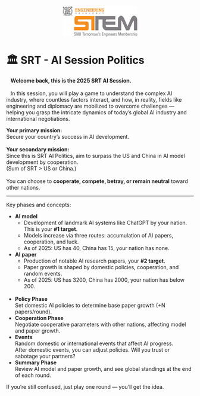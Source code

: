 
<p align="center">
  <img src="images/logo-stem.webp" width="200">
</p>

# 🏛️ SRT - AI Session Politics

&nbsp;&nbsp;&nbsp;<b>Welcome back, this is the 2025 SRT AI Session.</b> 
<br><br>
&nbsp;&nbsp;&nbsp;In this session, you will play a game to understand the complex AI industry, where countless factors interact, and how, in reality, fields like engineering and diplomacy are mobilized to overcome challenges — helping you grasp the intricate dynamics of today’s global AI industry and international negotiations. 

<div class='big-caption'>
    <span class='important-line'><b>Your primary mission:</b><br></span> Secure your country’s success in AI development.
    <br><br>
    <span class='important-line'><b>Your secondary mission:</b><br></span> Since this is SRT AI Politics, aim to surpass the US and China in AI model development by cooperation. <br>(Sum of SRT &gt; US or China.)
    <br><br>
    You can choose to <b>cooperate, compete, betray, or remain neutral</b> toward other nations.
    <hr>
    <span class='important-line'>Key phases and concepts:</span>
    <ul>
        <li><b>AI model</b> 
            <ul>
                <li>Development of landmark AI systems like </b>ChatGPT</b> by your nation. This is your <b>#1 target</b>. </li>
                <li>Models increase via three routes: accumulation of AI papers, cooperation, and luck.</li>
                <li>As of 2025: US has 40, China has 15, your nation has none.</li>
            </ul> 
        <li><b>AI paper</b> 
            <ul>
                <li>Production of notable AI research papers, your <b>#2 target</b>. </li>
                <li>Paper growth is shaped by domestic policies, cooperation, and random events.</li>
                <li>As of 2025: US has 3200, China has 2000, your nation has below 200.</li>
            </ul>         
        <br>
        <li><b>Policy Phase</b> <br>Set domestic AI policies to determine base paper growth (+N papers/round).</li>
        <li><b>Cooperation Phase</b> <br> Negotiate cooperative parameters with other nations, affecting model and paper growth.</li>
        <li><b>Events</b><br> Random domestic or international events that affect AI progress.<br>
                        After domestic events, you can adjust policies. Will you trust or sabotage your partners?</li>
        <li><b>Summary Phase</b><br> Review AI model and paper growth, and see global standings at the end of each round.</li>
    </ul>
</div>


If you’re still confused, just play one round — you’ll get the idea.
